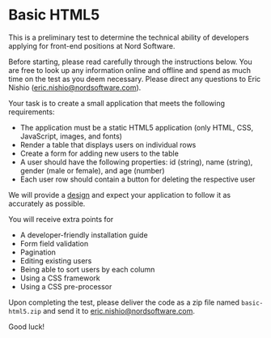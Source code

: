 # Basic HTML5

This is a preliminary test to determine the technical ability of developers applying for front-end positions at Nord Software.

Before starting, please read carefully through the instructions below. You are free to look up any information online and offline and spend as much time on the test as you deem necessary. Please direct any questions to Eric Nishio (eric.nishio@nordsoftware.com).

Your task is to create a small application that meets the following requirements:

- The application must be a static HTML5 application (only HTML, CSS, JavaScript, images, and fonts)
- Render a table that displays users on individual rows
- Create a form for adding new users to the table
- A user should have the following properties: id (string), name (string), gender (male or female), and age (number)
- Each user row should contain a button for deleting the respective user

We will provide a [design](design.pdf) and expect your application to follow it as accurately as possible.

You will receive extra points for

- A developer-friendly installation guide
- Form field validation
- Pagination
- Editing existing users
- Being able to sort users by each column
- Using a CSS framework
- Using a CSS pre-processor

Upon completing the test, please deliver the code as a zip file named `basic-html5.zip` and send it to eric.nishio@nordsoftware.com.

Good luck!
